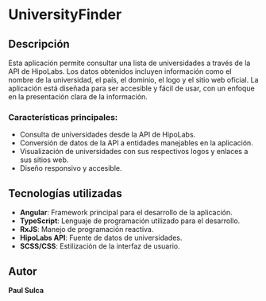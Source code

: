 # UniversityFinder

## Descripción
Esta aplicación permite consultar una lista de universidades a través de la API de HipoLabs. Los datos obtenidos incluyen información como el nombre de la universidad, el país, el dominio, el logo y el sitio web oficial. La aplicación está diseñada para ser accesible y fácil de usar, con un enfoque en la presentación clara de la información.

### Características principales:
- Consulta de universidades desde la API de HipoLabs.
- Conversión de datos de la API a entidades manejables en la aplicación.
- Visualización de universidades con sus respectivos logos y enlaces a sus sitios web.
- Diseño responsivo y accesible.

## Tecnologías utilizadas
- **Angular**: Framework principal para el desarrollo de la aplicación.
- **TypeScript**: Lenguaje de programación utilizado para el desarrollo.
- **RxJS**: Manejo de programación reactiva.
- **HipoLabs API**: Fuente de datos de universidades.
- **SCSS/CSS**: Estilización de la interfaz de usuario.

## Autor
**Paul Sulca**  

